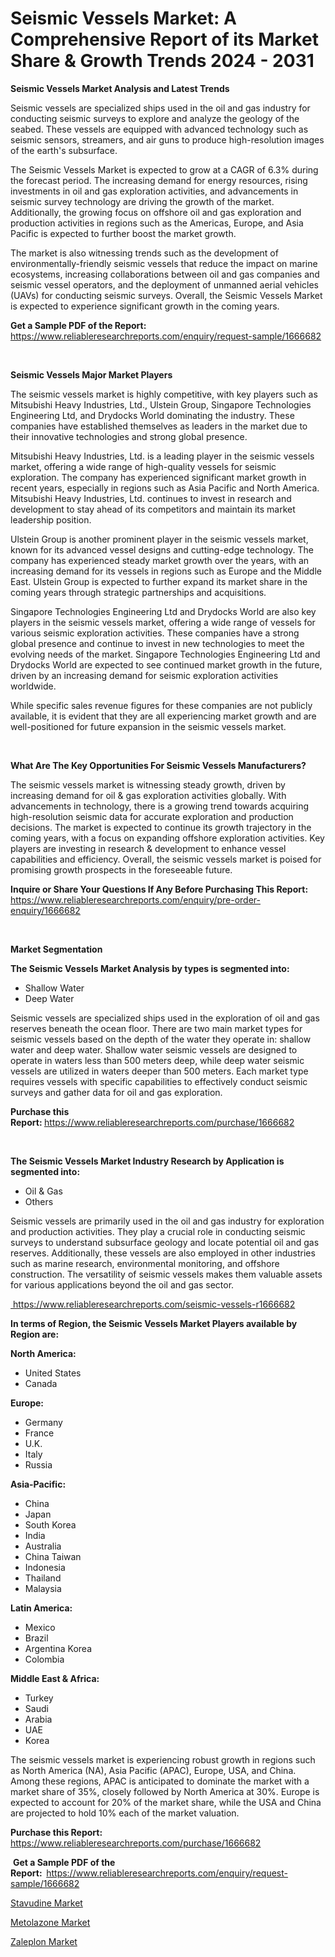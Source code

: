 <p><h1>Seismic Vessels Market: A Comprehensive Report of its Market Share & Growth Trends 2024 - 2031</h1></p><p><strong>Seismic Vessels Market Analysis and Latest Trends</strong></p>
<p><p>Seismic vessels are specialized ships used in the oil and gas industry for conducting seismic surveys to explore and analyze the geology of the seabed. These vessels are equipped with advanced technology such as seismic sensors, streamers, and air guns to produce high-resolution images of the earth's subsurface.</p><p>The Seismic Vessels Market is expected to grow at a CAGR of 6.3% during the forecast period. The increasing demand for energy resources, rising investments in oil and gas exploration activities, and advancements in seismic survey technology are driving the growth of the market. Additionally, the growing focus on offshore oil and gas exploration and production activities in regions such as the Americas, Europe, and Asia Pacific is expected to further boost the market growth.</p><p>The market is also witnessing trends such as the development of environmentally-friendly seismic vessels that reduce the impact on marine ecosystems, increasing collaborations between oil and gas companies and seismic vessel operators, and the deployment of unmanned aerial vehicles (UAVs) for conducting seismic surveys. Overall, the Seismic Vessels Market is expected to experience significant growth in the coming years.</p></p>
<p><strong>Get a Sample PDF of the Report:&nbsp;</strong> <a href="https://www.reliableresearchreports.com/enquiry/request-sample/1666682">https://www.reliableresearchreports.com/enquiry/request-sample/1666682</a></p>
<p>&nbsp;</p>
<p><strong>Seismic Vessels Major Market Players</strong></p>
<p><p>The seismic vessels market is highly competitive, with key players such as Mitsubishi Heavy Industries, Ltd., Ulstein Group, Singapore Technologies Engineering Ltd, and Drydocks World dominating the industry. These companies have established themselves as leaders in the market due to their innovative technologies and strong global presence.</p><p>Mitsubishi Heavy Industries, Ltd. is a leading player in the seismic vessels market, offering a wide range of high-quality vessels for seismic exploration. The company has experienced significant market growth in recent years, especially in regions such as Asia Pacific and North America. Mitsubishi Heavy Industries, Ltd. continues to invest in research and development to stay ahead of its competitors and maintain its market leadership position.</p><p>Ulstein Group is another prominent player in the seismic vessels market, known for its advanced vessel designs and cutting-edge technology. The company has experienced steady market growth over the years, with an increasing demand for its vessels in regions such as Europe and the Middle East. Ulstein Group is expected to further expand its market share in the coming years through strategic partnerships and acquisitions.</p><p>Singapore Technologies Engineering Ltd and Drydocks World are also key players in the seismic vessels market, offering a wide range of vessels for various seismic exploration activities. These companies have a strong global presence and continue to invest in new technologies to meet the evolving needs of the market. Singapore Technologies Engineering Ltd and Drydocks World are expected to see continued market growth in the future, driven by an increasing demand for seismic exploration activities worldwide.</p><p>While specific sales revenue figures for these companies are not publicly available, it is evident that they are all experiencing market growth and are well-positioned for future expansion in the seismic vessels market.</p></p>
<p>&nbsp;</p>
<p><strong>What Are The Key Opportunities For Seismic Vessels Manufacturers?</strong></p>
<p><p>The seismic vessels market is witnessing steady growth, driven by increasing demand for oil & gas exploration activities globally. With advancements in technology, there is a growing trend towards acquiring high-resolution seismic data for accurate exploration and production decisions. The market is expected to continue its growth trajectory in the coming years, with a focus on expanding offshore exploration activities. Key players are investing in research & development to enhance vessel capabilities and efficiency. Overall, the seismic vessels market is poised for promising growth prospects in the foreseeable future.</p></p>
<p><strong>Inquire or Share Your Questions If Any Before Purchasing This Report:</strong> <a href="https://www.reliableresearchreports.com/enquiry/pre-order-enquiry/1666682">https://www.reliableresearchreports.com/enquiry/pre-order-enquiry/1666682</a></p>
<p>&nbsp;</p>
<p><strong>Market Segmentation</strong></p>
<p><strong>The Seismic Vessels Market Analysis by types is segmented into:</strong></p>
<p><ul><li>Shallow Water</li><li>Deep Water</li></ul></p>
<p><p>Seismic vessels are specialized ships used in the exploration of oil and gas reserves beneath the ocean floor. There are two main market types for seismic vessels based on the depth of the water they operate in: shallow water and deep water. Shallow water seismic vessels are designed to operate in waters less than 500 meters deep, while deep water seismic vessels are utilized in waters deeper than 500 meters. Each market type requires vessels with specific capabilities to effectively conduct seismic surveys and gather data for oil and gas exploration.</p></p>
<p><strong>Purchase this Report:&nbsp;</strong><a href="https://www.reliableresearchreports.com/purchase/1666682">https://www.reliableresearchreports.com/purchase/1666682</a></p>
<p>&nbsp;</p>
<p><strong>The Seismic Vessels Market Industry Research by Application is segmented into:</strong></p>
<p><ul><li>Oil & Gas</li><li>Others</li></ul></p>
<p><p>Seismic vessels are primarily used in the oil and gas industry for exploration and production activities. They play a crucial role in conducting seismic surveys to understand subsurface geology and locate potential oil and gas reserves. Additionally, these vessels are also employed in other industries such as marine research, environmental monitoring, and offshore construction. The versatility of seismic vessels makes them valuable assets for various applications beyond the oil and gas sector.</p></p>
<p><a href="https://www.reliableresearchreports.com/seismic-vessels-r1666682">&nbsp;https://www.reliableresearchreports.com/seismic-vessels-r1666682</a></p>
<p><strong>In terms of Region, the Seismic Vessels Market Players available by Region are:</strong></p>
<p>
    <p> <strong> North America: </strong>
        <ul>
            <li>United States</li>
            <li>Canada</li>
        </ul>
        </p> 
    <p> <strong> Europe: </strong>
        <ul>
            <li>Germany</li>
            <li>France</li>
            <li>U.K.</li>
            <li>Italy</li>
            <li>Russia</li>
        </ul>
        </p> 
    <p> <strong> Asia-Pacific: </strong>
        <ul>
            <li>China</li>
            <li>Japan</li>
            <li>South Korea</li>
            <li>India</li>
            <li>Australia</li>
            <li>China Taiwan</li>
            <li>Indonesia</li>
            <li>Thailand</li>
            <li>Malaysia</li>
        </ul>
        </p> 
    <p> <strong> Latin America: </strong>
        <ul>
            <li>Mexico</li>
            <li>Brazil</li>
            <li>Argentina Korea</li>
            <li>Colombia</li>
        </ul>
        </p> 
    <p> <strong> Middle East & Africa: </strong>
        <ul>
            <li>Turkey</li>
            <li>Saudi</li>
            <li>Arabia</li>
            <li>UAE</li>
            <li>Korea</li>
        </ul>
    </p>
    </p>
<p><p>The seismic vessels market is experiencing robust growth in regions such as North America (NA), Asia Pacific (APAC), Europe, USA, and China. Among these regions, APAC is anticipated to dominate the market with a market share of 35%, closely followed by North America at 30%. Europe is expected to account for 20% of the market share, while the USA and China are projected to hold 10% each of the market valuation.</p></p>
<p><strong>Purchase this Report: </strong><a href="https://www.reliableresearchreports.com/purchase/1666682">https://www.reliableresearchreports.com/purchase/1666682</a></p>
<p>&nbsp;<strong>Get a Sample PDF of the Report:&nbsp;&nbsp;</strong><a href="https://www.reliableresearchreports.com/enquiry/request-sample/1666682">https://www.reliableresearchreports.com/enquiry/request-sample/1666682</a></p>
<p><strong></strong></p>
<p><p><a href="https://www.linkedin.com/pulse/stavudine-market-comprehensive-assessment-type-application-ntrkc">Stavudine Market</a></p><p><a href="https://www.linkedin.com/pulse/metolazone-market-insights-cagr-trends-growth-strategies-i9j1c">Metolazone Market</a></p><p><a href="https://www.linkedin.com/pulse/zaleplon-market-furnishes-information-share-trends-growth-pereops-wmbae">Zaleplon Market</a></p></p>
